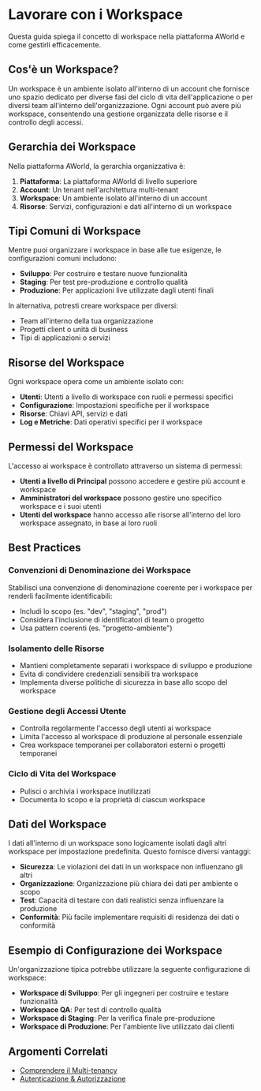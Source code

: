 # Lavorare con i Workspace

Questa guida spiega il concetto di workspace nella piattaforma AWorld e come gestirli efficacemente.

## Cos'è un Workspace?

Un workspace è un ambiente isolato all'interno di un account che fornisce uno spazio dedicato per diverse fasi del ciclo di vita dell'applicazione o per diversi team all'interno dell'organizzazione. Ogni account può avere più workspace, consentendo una gestione organizzata delle risorse e il controllo degli accessi.

## Gerarchia dei Workspace

Nella piattaforma AWorld, la gerarchia organizzativa è:

1. **Piattaforma**: La piattaforma AWorld di livello superiore
2. **Account**: Un tenant nell'architettura multi-tenant
3. **Workspace**: Un ambiente isolato all'interno di un account
4. **Risorse**: Servizi, configurazioni e dati all'interno di un workspace

## Tipi Comuni di Workspace

Mentre puoi organizzare i workspace in base alle tue esigenze, le configurazioni comuni includono:

- **Sviluppo**: Per costruire e testare nuove funzionalità
- **Staging**: Per test pre-produzione e controllo qualità
- **Produzione**: Per applicazioni live utilizzate dagli utenti finali

In alternativa, potresti creare workspace per diversi:

- Team all'interno della tua organizzazione
- Progetti client o unità di business
- Tipi di applicazioni o servizi

## Risorse del Workspace

Ogni workspace opera come un ambiente isolato con:

- **Utenti**: Utenti a livello di workspace con ruoli e permessi specifici
- **Configurazione**: Impostazioni specifiche per il workspace
- **Risorse**: Chiavi API, servizi e dati
- **Log e Metriche**: Dati operativi specifici per il workspace

## Permessi del Workspace

L'accesso ai workspace è controllato attraverso un sistema di permessi:

- **Utenti a livello di Principal** possono accedere e gestire più account e workspace
- **Amministratori del workspace** possono gestire uno specifico workspace e i suoi utenti
- **Utenti del workspace** hanno accesso alle risorse all'interno del loro workspace assegnato, in base ai loro ruoli

## Best Practices

### Convenzioni di Denominazione dei Workspace

Stabilisci una convenzione di denominazione coerente per i workspace per renderli facilmente identificabili:

- Includi lo scopo (es. "dev", "staging", "prod")
- Considera l'inclusione di identificatori di team o progetto
- Usa pattern coerenti (es. "progetto-ambiente")

### Isolamento delle Risorse

- Mantieni completamente separati i workspace di sviluppo e produzione
- Evita di condividere credenziali sensibili tra workspace
- Implementa diverse politiche di sicurezza in base allo scopo del workspace

### Gestione degli Accessi Utente

- Controlla regolarmente l'accesso degli utenti ai workspace
- Limita l'accesso al workspace di produzione al personale essenziale
- Crea workspace temporanei per collaboratori esterni o progetti temporanei

### Ciclo di Vita del Workspace

- Pulisci o archivia i workspace inutilizzati
- Documenta lo scopo e la proprietà di ciascun workspace

## Dati del Workspace

I dati all'interno di un workspace sono logicamente isolati dagli altri workspace per impostazione predefinita. Questo fornisce diversi vantaggi:

- **Sicurezza**: Le violazioni dei dati in un workspace non influenzano gli altri
- **Organizzazione**: Organizzazione più chiara dei dati per ambiente o scopo
- **Test**: Capacità di testare con dati realistici senza influenzare la produzione
- **Conformità**: Più facile implementare requisiti di residenza dei dati o conformità

## Esempio di Configurazione dei Workspace

Un'organizzazione tipica potrebbe utilizzare la seguente configurazione di workspace:

- **Workspace di Sviluppo**: Per gli ingegneri per costruire e testare funzionalità
- **Workspace QA**: Per test di controllo qualità
- **Workspace di Staging**: Per la verifica finale pre-produzione
- **Workspace di Produzione**: Per l'ambiente live utilizzato dai clienti

## Argomenti Correlati

- [Comprendere il Multi-tenancy](./multi-tenancy.md)
- [Autenticazione & Autorizzazione](./autenticazione.md)
